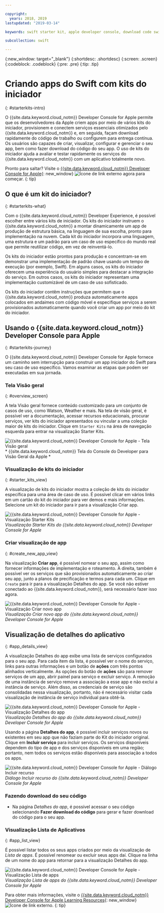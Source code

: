 ```yaml
---

copyright:
  years: 2018, 2019
lastupdated: "2019-03-14"

keywords: swift starter kit, apple developer console, download code swift, app details swift, create swift app

subcollection: swift

---
```


{:new_window: target="_blank"}
{:shortdesc: .shortdesc}
{:screen: .screen}
{:codeblock: .codeblock}
{:pre: .pre}
{:tip: .tip}

# Criando apps do Swift com kits do iniciador
{: #starterkits-intro}

O {{site.data.keyword.cloud_notm}} Developer Console for Apple permite que os desenvolvedores da Apple criem apps por meio de vários kits do iniciador, provisionem e conectem serviços essenciais otimizados pelo {{site.data.keyword.cloud_notm}} e, em seguida, façam download rapidamente do código de trabalho ou configurem para entrega contínua. Os usuários são capazes de criar, visualizar, configurar e gerenciar o seu app, bem como fazer download do código do seu app. O uso de kits do iniciador ajuda a avaliar e testar rapidamente os serviços do {{site.data.keyword.cloud_notm}} com um aplicativo totalmente novo.

Pronto para saltar? Visite o [{{site.data.keyword.cloud_notm}} Developer Console for Apple](https://cloud.ibm.com/developer/appledevelopment/starter-kits){: new_window} ![Ícone de link externo](../../icons/launch-glyph.svg "Ícone de link externo") agora para começar.
{: tip}

## O que é um kit do iniciador?
{: #starterkits-what}

Com o {{site.data.keyword.cloud_notm}} Developer Experience, é possível escolher entre vários kits de iniciador. Os kits do iniciador instruem o {{site.data.keyword.cloud_notm}} a montar dinamicamente um app de produção de estrutura básica, na linguagem de sua escolha, pronto para implementação na nuvem. Cada kit do iniciador incorpora uma linguagem, uma estrutura e um padrão para um caso de uso específico do mundo real que permite reutilizar código, em vez de reinventá-lo.

Os kits do iniciador estão prontos para produção e concentram-se em demonstrar uma implementação de padrão chave usando um tempo de execução (por exemplo, Swift). Em alguns casos, os kits do iniciador oferecem uma experiência do usuário simples para destacar a integração do serviço. Em outros casos, os kits do iniciador representam uma implementação customizável de um caso de uso sofisticado.

Os kits do iniciador contêm instruções que permitem que o {{site.data.keyword.cloud_notm}} produza automaticamente apps colocados em andaimes com código móvel e especifique serviços a serem provisionados automaticamente quando você criar um app por meio do kit do iniciador.

## Usando o  {{site.data.keyword.cloud_notm}}  Developer Console para Apple
{: #starterkits-journey}

O {{site.data.keyword.cloud_notm}} Developer Console for Apple fornece um caminho sem interrupção para construir um app iniciador do Swift para seu caso de uso específico. Vamos examinar as etapas que podem ser executadas em sua jornada.

### Tela Visão geral
{: #overview_screen}

A tela Visão geral fornece conteúdo customizado para um conjunto de casos de uso, como Watson, Weather e mais. Na tela de visão geral, é possível ver a documentação, acessar recursos educacionais, procurar serviços, ver kits do iniciador apresentados ou vincular a uma coleção maior de kits do iniciador. Clique em `Starter Kits` na área de navegação esquerda para entrar na visualização Starter Kits.

![{{site.data.keyword.cloud_notm}} Developer Console for Apple - Tela Visão geral](images/overview_screen.png "Tela Visão geral") <br> * {{site.data.keyword.cloud_notm}}  Tela do Console do Developer para Visão Geral da Apple *

### Visualização de kits do iniciador
{: #starter_kits_view}

A visualização de kits do iniciador mostra a coleção de kits do iniciador específica para uma área de caso de uso. É possível clicar em vários links em um cartão do kit do iniciador para ver demos e mais informações. Selecione um kit do iniciador para ir para a visualização Criar app.

![{{site.data.keyword.cloud_notm}} Developer Console for Apple - Visualização Starter Kits](images/starter_kits_screen.png "Visualização Starter Kits") <br> *Visualização Starter Kits do {{site.data.keyword.cloud_notm}} Developer Console for Apple*

### Criar visualização de app
{: #create_new_app_view}

Na visualização **Criar app**, é possível nomear o seu app, assim como fornecer informações de implementação e roteamento. À direita, também é possível ver os serviços que são provisionados automaticamente ao criar seu app, junto a planos de precificação e termos para cada um. Clique em `Create` para ir para a visualização Detalhes do app. Se você não estiver conectado ao {{site.data.keyword.cloud_notm}}, será necessário fazer isso agora.

![{{site.data.keyword.cloud_notm}} Developer Console for Apple - Visualização Criar novo app](images/create_new_project_screen.png "Visualização Criar novo app") <br> *Visualização Criar novo app do {{site.data.keyword.cloud_notm}} Developer Console for Apple*

## Visualização de detalhes do aplicativo
{: #app_details_view}

A visualização Detalhes do app exibe uma lista de serviços configurados para o seu app. Para cada item da lista, é possível ver o nome do serviço, links para outras informações e um botão de **ações** com três pontos alinhados verticalmente. As opções do botão de **ações** são para remover serviços de um app, abrir painel para serviço e excluir serviço. A remoção de uma instância de serviço remove a associação a esse app e não exclui a instância de serviço. Além disso, as credenciais de serviço são consolidadas nessa visualização, portanto, não é necessário visitar cada visualização de instância de serviço individual para obtê-la.

![{{site.data.keyword.cloud_notm}} Developer Console for Apple - Visualização Detalhes do app](images/project_details_screen.png "Visualização Detalhes do app") <br> *Visualização Detalhes do app do {{site.data.keyword.cloud_notm}} Developer Console for Apple*

Usando a página **Detalhes do app**, é possível incluir serviços novos ou existentes em seu app que não faziam parte do Kit do iniciador original. Clique em **Incluir serviço** para incluir serviços. Os serviços disponíveis dependem do tipo de app e dos serviços disponíveis em uma região; portanto, nem todos os serviços estão disponíveis para associação a todos os apps.

![{{site.data.keyword.cloud_notm}} Developer Console for Apple - Diálogo Incluir recurso](images/add_resource_screen.png "Diálogo Incluir recurso") <br> *Diálogo Incluir recurso do {{site.data.keyword.cloud_notm}} Developer Console for Apple*

### Fazendo download do seu código

* Na página _Detalhes do app_, é possível acessar o seu código selecionando **Fazer download do código** para gerar e fazer download do código para o seu app.

### Visualização Lista de Aplicativos
{: #app_list_view}

É possível listar todos os seus apps criados por meio da visualização de _Lista de apps_. É possível renomear ou excluir seus apps daí. Clique na linha de um nome do app para retornar para a visualização Detalhes do app.

![{{site.data.keyword.cloud_notm}} Developer Console for Apple - Visualização Lista de apps](images/project_list_screen.png "Visualização Lista de apps") <br> *Visualização Lista de apps do {{site.data.keyword.cloud_notm}} Developer Console for Apple*

Para obter mais informações, visite o [{{site.data.keyword.cloud_notm}} Developer Console for Apple Learning Resources](https://cloud.ibm.com/developer/appledevelopment/learning-resources){: new_window} ![Ícone de link externo](../../icons/launch-glyph.svg "Ícone de link externo").
{: tip}
